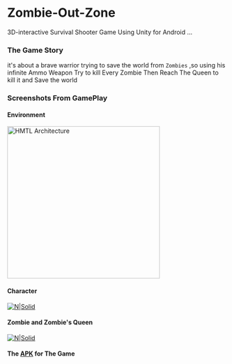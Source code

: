# Zombie-Out-Zone
3D-interactive Survival Shooter Game Using Unity for Android ...

### The Game Story
it's about a brave warrior trying to save the world from `Zombies`
,so using his infinite Ammo Weapon Try to kill Every Zombie Then Reach The Queen to kill it and Save the world

### Screenshots From GamePlay
#### Environment

<img src="https://photos.app.goo.gl/UkSXvz9pkcqdA3vNA" alt="HMTL Architecture" width="350"/>

#### Character

[![N|Solid](https://scontent-cai1-1.xx.fbcdn.net/v/t1.15752-9/34138833_2117914555155310_1437889913226788864_n.png?_nc_cat=0&oh=6f7e371a9f8e8bdeb9f6faaeba34abd1&oe=5BB5F782)]()


#### Zombie and Zombie's Queen

[![N|Solid](https://scontent-cai1-1.xx.fbcdn.net/v/t1.15752-9/33921745_2117915061821926_3587956099292069888_n.png?_nc_cat=0&oh=cb80f89a572e6a604cf50fa91e3dacaa&oe=5BC29491)]()


#### The [APK](https://drive.google.com/drive/folders/1ww91WYR66aaaNmIw1B0d2LXv_19EWvMy?usp=sharing) for The Game
